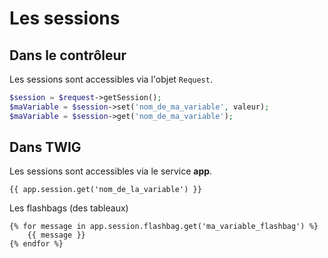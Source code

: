 # Les sessions

## Dans le contrôleur
Les sessions sont accessibles via l'objet `Request`.
```php
$session = $request->getSession();
$maVariable = $session->set('nom_de_ma_variable', valeur);
$maVariable = $session->get('nom_de_ma_variable');
```

## Dans TWIG
Les sessions sont accessibles via le service **app**.
```twig
{{ app.session.get('nom_de_la_variable') }}
```

Les flashbags (des tableaux)
```twig
{% for message in app.session.flashbag.get('ma_variable_flashbag') %}
	{{ message }}
{% endfor %}
```
